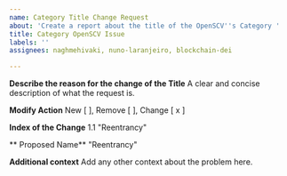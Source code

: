 ```yaml
---
name: Category Title Change Request
about: 'Create a report about the title of the OpenSCV''s Category '
title: Category OpenSCV Issue
labels: ''
assignees: naghmehivaki, nuno-laranjeiro, blockchain-dei

---
```


**Describe the reason for the change of the Title**
A clear and concise description of what the request is.

**Modify Action**
New [  ], Remove [  ],  Change [ x ] 

**Index of the Change**
1.1 "Reentrancy"

** Proposed Name**
"Reentrancy"

**Additional context**
Add any other context about the problem here.
